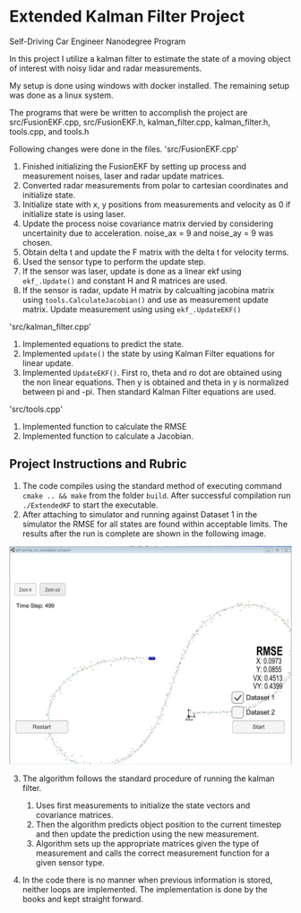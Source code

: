 # Extended Kalman Filter Project
Self-Driving Car Engineer Nanodegree Program

In this project I utilize a kalman filter to estimate the state of a moving object of interest with noisy lidar and radar measurements.

My setup is done using windows with docker installed. The remaining setup was done as a linux system.

The programs that were be written to accomplish the project are src/FusionEKF.cpp, src/FusionEKF.h, kalman_filter.cpp, kalman_filter.h, tools.cpp, and tools.h

Following changes were done in the files.
'src/FusionEKF.cpp'
1. Finished initializing the FusionEKF by setting up process and measurement noises, laser and radar update matrices.
2. Converted radar measurements from polar to cartesian coordinates and initialize state.
3. Initialize state with x, y positions from measurements and velocity as 0 if initialize state is using laser.
4. Update the process noise covariance matrix dervied by considering uncertainity due to acceleration. noise_ax = 9 and noise_ay = 9 was chosen.
5. Obtain delta t and update the F matrix with the delta t for velocity terms. 
6. Used the sensor type to perform the update step. 
7. If the sensor was laser, update is done as a linear ekf using `ekf_.Update()` and constant H and R matrices are used. 
8. If the sensor is radar, update H matrix by calcualting jacobina matrix using `tools.CalculateJacobian()` and use as measurement update matrix. Update measurement using using `ekf_.UpdateEKF()`

'src/kalman_filter.cpp'
1. Implemented equations to predict the state. 
2. Implemented `update()` the state by using Kalman Filter equations for linear update.
3. Implemented `UpdateEKF()`. First ro, theta and ro dot are obtained using the non linear equations. Then y is obtained and theta in y is normalized between pi and -pi. Then standard Kalman Filter equations are used.

'src/tools.cpp'
1. Implemented function to calculate the RMSE
2. Implemented function to calculate a Jacobian.

## Project Instructions and Rubric

1. The code compiles using the standard method of executing command `cmake .. && make` from the folder `build`. After successful compilation run `./ExtendedKF` to start the executable.
2. After attaching to simulator and running against Dataset 1 in the simulator the RMSE for all states are found within acceptable limits. The results after the run is complete are shown in the following image.

![picture alt](./Capture.JPG "Results Dataset 1")

3. The algorithm follows the standard procedure of running the kalman filter. 
	1. Uses  first measurements to initialize the state vectors and covariance matrices.
	2. Then the algorithm predicts object position to the current timestep and then update the prediction using the new measurement.
	3. Algorithm sets up the appropriate matrices given the type of measurement and calls the correct measurement function for a given sensor type.
 
4. In the code there is no manner when previous information is stored, neither loops are implemented. The implementation is done by the books and kept straight forward.